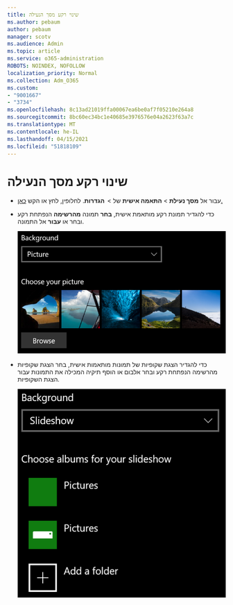 ```yaml
---
title: שינוי רקע מסך הנעילה
ms.author: pebaum
author: pebaum
manager: scotv
ms.audience: Admin
ms.topic: article
ms.service: o365-administration
ROBOTS: NOINDEX, NOFOLLOW
localization_priority: Normal
ms.collection: Adm_O365
ms.custom:
- "9001667"
- "3734"
ms.openlocfilehash: 8c13ad21019ffa00067ea6be0af7f05210e264a8
ms.sourcegitcommit: 8bc60ec34bc1e40685e3976576e04a2623f63a7c
ms.translationtype: MT
ms.contentlocale: he-IL
ms.lasthandoff: 04/15/2021
ms.locfileid: "51818109"
---
```

# <a name="change-your-lock-screen-background"></a>שינוי רקע מסך הנעילה

- עבור אל **מסך נעילת**  >  **התאמה אישית** של  >  **הגדרות**. לחלופין, לחץ או הקש [כאן.](ms-settings:lockscreen?activationSource=GetHelp)

- כדי להגדיר תמונת רקע מותאמת אישית, **בחר** תמונה **מהרשימה** הנפתחת רקע ובחר או **עבור** אל התמונה.

  ![הגדר תמונת רקע מותאמת אישית.](media/set-custom-background-pic.png)

- כדי להגדיר הצגת שקופיות של  תמונות מותאמות  אישית, בחר הצגת שקופיות מהרשימה הנפתחת רקע ובחר אלבום או הוסף תיקיה המכילה את התמונות עבור הצגת השקופיות.

  ![הגדר הצגת שקופיות של תמונות מותאמות אישית.](media/set-up-slideshow-background.png)
